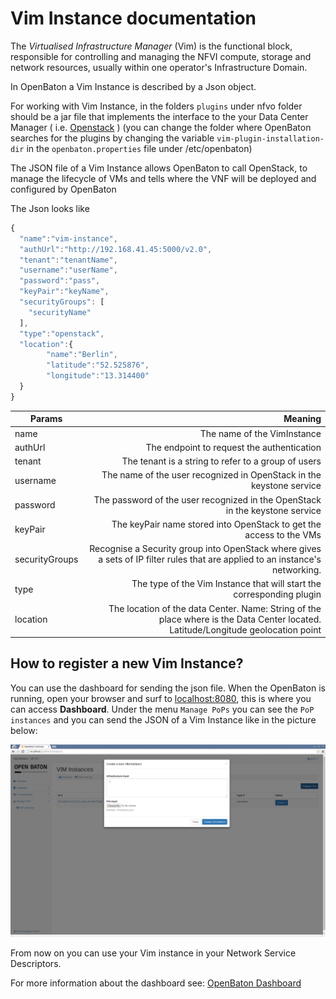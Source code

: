 # Vim Instance documentation

The *Virtualised Infrastructure Manager* (Vim) is the functional block, responsible for controlling and managing the
 NFVI compute, storage and network resources, usually within one operator's Infrastructure Domain.

In OpenBaton a Vim Instance is described by a Json object.

For working with Vim Instance, in the folders `plugins` under nfvo folder should be a jar file that implements the interface to the your Data Center Manager ( i.e. [Openstack][openstack-link] )
(you can change the folder where OpenBaton searches for the plugins by changing the variable `vim-plugin-installation-dir` in the `openbaton.properties` 
file under /etc/openbaton)

The JSON file of a Vim Instance allows OpenBaton to call OpenStack, to manage the lifecycle of VMs and tells where the VNF will be deployed and configured by OpenBaton

The Json looks like

```javascript
{
  "name":"vim-instance",
  "authUrl":"http://192.168.41.45:5000/v2.0",
  "tenant":"tenantName",
  "username":"userName",
  "password":"pass",
  "keyPair":"keyName",
  "securityGroups": [
    "securityName"
  ],
  "type":"openstack",
  "location":{
        "name":"Berlin",
        "latitude":"52.525876",
        "longitude":"13.314400"
  }
}

```


| Params          		| Meaning       													|
| -------------   		| -------------:													            |
| name  				| The name of the VimInstance |
| authUrl 				| The endpoint to request the authentication      	                        |
| tenant 				| The tenant is a string to refer to a group of users  	                    |
| username 				| The name of the user recognized in OpenStack in the keystone service    	            |
| password 				| The password of the user recognized in the OpenStack in the keystone service    	                |
| keyPair 				| The keyPair name stored into OpenStack to get the access to the VMs 
| securityGroups 		| Recognise a Security group into OpenStack where gives a sets of IP filter rules that are applied to an instance's networking.   	        |
| type 		            | The type of the Vim Instance that will start the corresponding plugin 	        |
| location 				| The location of the data Center. Name: String of the place where is the Data Center located. Latitude/Longitude geolocation point  	    |


## How to register a new Vim Instance?
You can use the dashboard for sending the json file.
When the OpenBaton is running, open your browser and surf to [localhost:8080], this is where you can access **Dashboard**.
Under the menu `Manage PoPs` you can see the `PoP instances` and you can send the JSON of a Vim Instance like in the picture below:

![registeraNewVim]

From now on you can use your Vim instance in your Network Service Descriptors.

For more information about the dashboard see: [OpenBaton Dashboard]


[OpenBaton Dashboard]:nfvo-how-to-use-gui
[localhost:8080]:localhost:8080
[registeraNewVim]:images/registeraNewVim.png
[openstack-link]:https://www.openstack.org/
